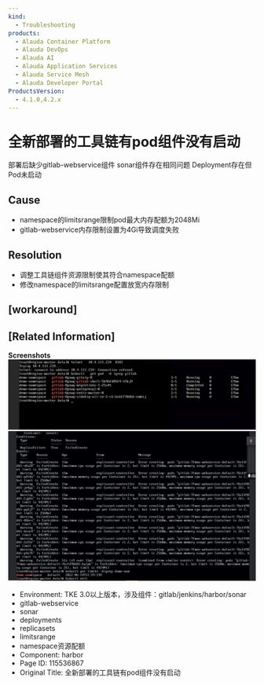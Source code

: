 ```yaml
---
kind:
  - Troubleshooting
products:
  - Alauda Container Platform
  - Alauda DevOps
  - Alauda AI
  - Alauda Application Services
  - Alauda Service Mesh
  - Alauda Developer Portal
ProductsVersion:
  - 4.1.0,4.2.x
---
```

<!-- A type of document that involves encountering a fault, diagnosing it, performing root cause analysis, and providing solutions. -->

# 全新部署的工具链有pod组件没有启动

部署后缺少gitlab-webservice组件 sonar组件存在相同问题 Deployment存在但Pod未启动

## Cause
- namespace的limitsrange限制pod最大内存配额为2048Mi
- gitlab-webservice内存限制设置为4Gi导致调度失败

## Resolution
- 调整工具链组件资源限制使其符合namespace配额
- 修改namespace的limitsrange配置放宽内存限制

## [workaround]

## [Related Information]
**Screenshots**
![](assets/quan-xin-bu-shu-de-gong-ju-lian-you-podzu-jian-mei-you-qi-dong/image2022-6-16_15-12-19.png)
![](assets/quan-xin-bu-shu-de-gong-ju-lian-you-podzu-jian-mei-you-qi-dong/image2022-6-16_15-31-35.png)
- Environment: TKE 3.0以上版本，涉及组件：gitlab/jenkins/harbor/sonar
- gitlab-webservice
- sonar
- deployments
- replicasets
- limitsrange
- namespace资源配额
- Component: harbor
- Page ID: 115536867
- Original Title: 全新部署的工具链有pod组件没有启动
